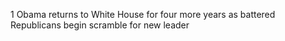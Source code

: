 1 Obama returns to White House for four more years as battered Republicans begin scramble for new leader 

